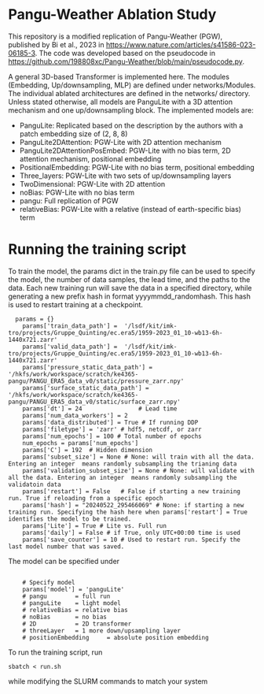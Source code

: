 # Pangu-Weather Ablation Study
This repository is a modified replication of Pangu-Weather (PGW), published by Bi et al., 2023 in https://www.nature.com/articles/s41586-023-06185-3. The code was developed based on the pseudocode in https://github.com/198808xc/Pangu-Weather/blob/main/pseudocode.py.

A general 3D-based Transformer is implemented here. The modules (Embedding, Up/downsampling, MLP) are defined under networks/Modules. 
The individual ablated architectures are defined in the networks/ directory. Unless stated otherwise, all models are PanguLite with a 3D attention mechanism and one up/downsampling block. The implemented models are:

- PanguLite: Replicated based on the description by the authors with a patch embedding size of (2, 8, 8)
- PanguLite2DAttention: PGW-Lite with 2D attention mechanism
- PanguLite2DAttentionPosEmbed: PGW-Lite with no bias term, 2D attention mechanism, positional embedding
- PositionalEmbedding: PGW-Lite with no bias term, positional embedding
- Three_layers: PGW-Lite with two sets of up/downsampling layers
- TwoDimensional: PGW-Lite with 2D attention
- noBias: PGW-Lite with no bias term
- pangu: Full replication of PGW
- relativeBias: PGW-Lite with a relative (instead of earth-specific bias) term

# Running the training script
To train the model, the params dict in the train.py file can be used to specify the model, the number of data samples, the lead time, and the paths to the data.
Each new training run will save the data in a specified directory, while generating a new prefix hash in format yyyymmdd_randomhash. This hash is used to restart training at a checkpoint.

```
  params = {}
    params['train_data_path'] =  '/lsdf/kit/imk-tro/projects/Gruppe_Quinting/ec.era5/1959-2023_01_10-wb13-6h-1440x721.zarr'
    params['valid_data_path'] =  '/lsdf/kit/imk-tro/projects/Gruppe_Quinting/ec.era5/1959-2023_01_10-wb13-6h-1440x721.zarr'
    params['pressure_static_data_path'] = '/hkfs/work/workspace/scratch/ke4365-pangu/PANGU_ERA5_data_v0/static/pressure_zarr.npy' 
    params['surface_static_data_path'] =  '/hkfs/work/workspace/scratch/ke4365-pangu/PANGU_ERA5_data_v0/static/surface_zarr.npy'  
    params['dt'] = 24                # Lead time
    params['num_data_workers'] = 2
    params['data_distributed'] = True # If running DDP
    params['filetype'] = 'zarr' # hdf5, netcdf, or zarr
    params['num_epochs'] = 100 # Total number of epochs 
    num_epochs = params['num_epochs']
    params['C'] = 192  # Hidden dimension
    params['subset_size'] = None # None: will train with all the data. Entering an integer  means randomly subsampling the trianing data
    params['validation_subset_size'] = None # None: will validate with all the data. Entering an integer  means randomly subsampling the validatoin data
    params['restart'] = False   # False if starting a new training run. True if reloading from a specific epoch
    params['hash'] = "20240522_295466069" # None: if starting a new training run. Specifying the hash here when params['restart'] = True identifies the model to be trained.
    params['Lite'] = True # Lite vs. Full run
    params['daily'] = False # if True, only UTC+00:00 time is used
    params['save_counter'] = 10 # Used to restart run. Specify the last model number that was saved.
```

The model can be specified under
```

    # Specify model
    params['model'] = 'panguLite'
    # pangu        = full run
    # panguLite    = light model
    # relativeBias = relative bias
    # noBias       = no bias
    # 2D           = 2D transformer
    # threeLayer   = 1 more down/upsampling layer
    # positionEmbedding     = absolute position embedding
```

To run the training script, run 
```
sbatch < run.sh
```
while modifying the SLURM commands to match your system
